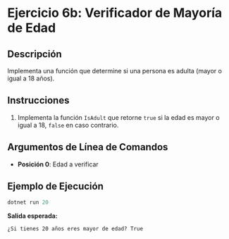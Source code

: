 # Ejercicio 6b: Verificador de Mayoría de Edad

## Descripción
Implementa una función que determine si una persona es adulta (mayor o igual a 18 años).

## Instrucciones
1. Implementa la función `IsAdult` que retorne `true` si la edad es mayor o igual a 18, `false` en caso contrario.

## Argumentos de Línea de Comandos
- **Posición 0**: Edad a verificar

## Ejemplo de Ejecución

```powershell
dotnet run 20
```
**Salida esperada:**
```
¿Si tienes 20 años eres mayor de edad? True
```